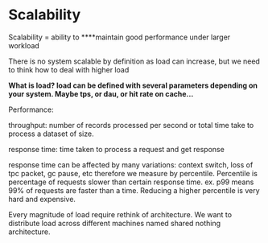 # Scalability

Scalability = ability to ****maintain good performance under larger workload

There is no system scalable by definition as load can increase, but we need to think how to deal with higher load

**What is load? load can be defined with several parameters depending on your system. Maybe tps, or dau, or hit rate on cache...**

Performance:

throughput: number of records processed per second or total time take to process a dataset of size.

response time: time taken to process a request and get response

response time can be affected by many variations: context switch, loss of tpc packet,  gc pause, etc therefore we measure by percentile. Percentile is percentage of requests slower than certain response time. ex. p99 means 99% of requests are faster than a time. Reducing a higher percentile is very hard and expensive.



Every magnitude of load require rethink of architecture. We want to distribute load across different machines named shared nothing architecture. 



